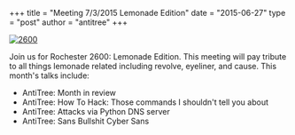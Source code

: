 +++
title = "Meeting 7/3/2015 Lemonade Edition"
date = "2015-06-27"
type = "post"
author = "antitree"
+++

[![2600](/images/2600_lemonade.png)](images/2600_lemonade.png)


Join us for Rochester 2600: Lemonade Edition. This meeting will pay tribute to all things lemonade related including revolve, eyeliner, and cause. This month's talks include:

* AntiTree: Month in review
* AntiTree: How To Hack: Those commands I shouldn't tell you about
* AntiTree: Attacks via Python DNS server
* AntiTree: Sans Bullshit Cyber Sans
